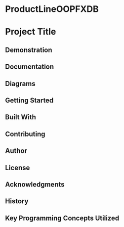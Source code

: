# ProductLineOOPFXDB
# Project Title


## Demonstration


## Documentation


## Diagrams


## Getting Started


## Built With


## Contributing


## Author


## License


## Acknowledgments


## History


## Key Programming Concepts Utilized


